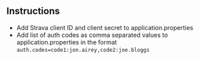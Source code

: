 Instructions
---
- Add Strava client ID and client secret to application.properties
- Add list of auth codes as comma separated values to application.properties in the format `auth.codes=code1:jon.airey,code2:joe.bloggs`